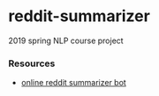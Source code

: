 # reddit-summarizer
2019 spring NLP course project

### Resources
- [online reddit summarizer bot](https://www.reddit.com/r/autotldr/comments/31b9fm/faq_autotldr_bot/)

